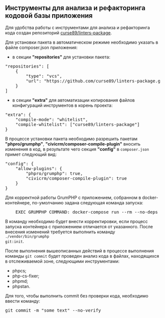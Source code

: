 ## Инструменты для анализа и рефакторинга кодовой базы приложения

Для удобства работы с инструментами для анализа и рефакторинга кода создан репозиторий [curse89/linters-package](https://github.com/curse89/linters-package/).

Для установки пакета в автоматическом режиме необходимо указать в файле composer.json приложения:
- в секции **"repositories"** для установки пакета:
<pre>
"repositories": [
    {
        "type": "vcs",
        "url": "https://github.com/curse89/linters-package.git"
    }
]
</pre>
- в секции **"extra"** для автоматизации копирования файлов конфигураций инструментов в корень проекта:
<pre>
"extra": {
    "compile-mode": "whitelist",
    "compile-whitelist": ["curse89/linters-package"]
}
</pre>

В процессе установки пакета необходимо разрешить пакетам **"phpro/grumphp"**, **"civicrm/composer-compile-plugin"** вносить изменения в код, в результате чего секция **"config"** в <code>composer.json</code> примет следующий вид:
<pre>
"config": {
    "allow-plugins": {
        "phpro/grumphp": true,
        "civicrm/composer-compile-plugin": true
    }
}
</pre>

Для корректной работы GrumPHP с приложением, собранном в docker-контейнере, по-умолчанию задана следующая команда запуска:
<pre>
    EXEC_GRUMPHP_COMMAND: docker-compose run --rm --no-deps app php
</pre>
В команду необходимо будет внести корректировки, если процесс запуска контейнера с приложением отличается от указанного. После внесения изменений требуется выполнить команду <code>./vendor/bin/grumphp git:init</code>.

После выполнения вышеописанных действий в процессе выполнения команды <code>git commit</code> будет проведен анализ кода в файлах, находящихся в отслеживаемой зоне, следующими инструментами:
- phpcs;
- php-cs-fixer;
- phpmd;
- phpstan.

Для того, чтобы выполнить commit без проверки кода, необходимо ввести команду:
<pre>git commit -m "some_text" --no-verify</pre>
